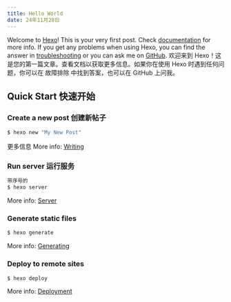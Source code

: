 ```yaml
---
title: Hello World
date: 24年11月28日
---
```

Welcome to [Hexo](https://hexo.io/)! This is your very first post. Check [documentation](https://hexo.io/docs/) for more info. If you get any problems when using Hexo, you can find the answer in [troubleshooting](https://hexo.io/docs/troubleshooting.html) or you can ask me on [GitHub](https://github.com/hexojs/hexo/issues).
欢迎来到 Hexo！这是您的第一篇文章。查看文档以获取更多信息。如果你在使用 Hexo 时遇到任何问题，你可以在 故障排除 中找到答案，也可以在 GitHub 上问我。


## Quick Start 快速开始

### Create a new post 创建新帖子

``` bash
$ hexo new "My New Post"
```
更多信息
More info: [Writing](https://hexo.io/docs/writing.html)

### Run server 运行服务

``` bash
带序号的
$ hexo server
```

More info: [Server](https://hexo.io/docs/server.html)

### Generate static files

``` bash
$ hexo generate
```

More info: [Generating](https://hexo.io/docs/generating.html)

### Deploy to remote sites

``` bash
$ hexo deploy
```

More info: [Deployment](https://hexo.io/docs/one-command-deployment.html)
